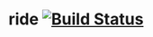 # ride [![Build Status](https://travis-ci.org/roxyrobert/ride.svg?branch=master)](https://travis-ci.org/roxyrobert/ride)